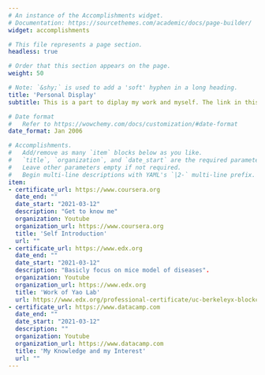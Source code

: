 ```yaml
---
# An instance of the Accomplishments widget.
# Documentation: https://sourcethemes.com/academic/docs/page-builder/
widget: accomplishments

# This file represents a page section.
headless: true

# Order that this section appears on the page.
weight: 50

# Note: `&shy;` is used to add a 'soft' hyphen in a long heading.
title: 'Personal Display'
subtitle: This is a part to diplay my work and myself. The link in this part will lead to vedios made by myself.

# Date format
#   Refer to https://wowchemy.com/docs/customization/#date-format
date_format: Jan 2006

# Accomplishments.
#   Add/remove as many `item` blocks below as you like.
#   `title`, `organization`, and `date_start` are the required parameters.
#   Leave other parameters empty if not required.
#   Begin multi-line descriptions with YAML's `|2-` multi-line prefix.
item:
- certificate_url: https://www.coursera.org
  date_end: ""
  date_start: "2021-03-12"
  description: "Get to know me"
  organization: Youtube
  organization_url: https://www.coursera.org
  title: 'Self Introduction'
  url: ""
- certificate_url: https://www.edx.org
  date_end: ""
  date_start: "2021-03-12"
  description: "Basicly focus on mice model of diseases".
  organization: Youtube
  organization_url: https://www.edx.org
  title: 'Work of Yao Lab'
  url: https://www.edx.org/professional-certificate/uc-berkeleyx-blockchain-fundamentals
- certificate_url: https://www.datacamp.com
  date_end: ""
  date_start: "2021-03-12"
  description: ""
  organization: Youtube
  organization_url: https://www.datacamp.com
  title: 'My Knowledge and my Interest'
  url: ""
---
```

